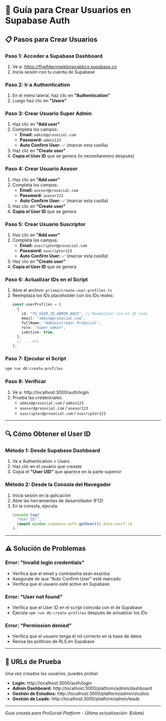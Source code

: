 # 🔐 Guía para Crear Usuarios en Supabase Auth

## 📋 Pasos para Crear Usuarios

### **Paso 1: Acceder a Supabase Dashboard**

1. Ve a: https://fhwfdwrrnwkbnwxabkcq.supabase.co
2. Inicia sesión con tu cuenta de Supabase

### **Paso 2: Ir a Authentication**

1. En el menú lateral, haz clic en **"Authentication"**
2. Luego haz clic en **"Users"**

### **Paso 3: Crear Usuario Super Admin**

1. Haz clic en **"Add user"**
2. Completa los campos:
   - **Email:** `admin@prosocial.com`
   - **Password:** `admin123`
   - **Auto Confirm User:** ✅ (marcar esta casilla)
3. Haz clic en **"Create user"**
4. **Copia el User ID** que se genera (lo necesitaremos después)

### **Paso 4: Crear Usuario Asesor**

1. Haz clic en **"Add user"**
2. Completa los campos:
   - **Email:** `asesor@prosocial.com`
   - **Password:** `asesor123`
   - **Auto Confirm User:** ✅ (marcar esta casilla)
3. Haz clic en **"Create user"**
4. **Copia el User ID** que se genera

### **Paso 5: Crear Usuario Suscriptor**

1. Haz clic en **"Add user"**
2. Completa los campos:
   - **Email:** `suscriptor@prosocial.com`
   - **Password:** `suscriptor123`
   - **Auto Confirm User:** ✅ (marcar esta casilla)
3. Haz clic en **"Create user"**
4. **Copia el User ID** que se genera

### **Paso 6: Actualizar IDs en el Script**

1. Abre el archivo: `prisma/create-user-profiles.ts`
2. Reemplaza los IDs placeholder con los IDs reales:
   ```typescript
   const userProfiles = [
     {
       id: "TU_USER_ID_ADMIN_AQUI", // Reemplazar con el ID real
       email: "admin@prosocial.com",
       fullName: "Administrador ProSocial",
       role: "super_admin",
       isActive: true,
     },
     // ... etc
   ];
   ```

### **Paso 7: Ejecutar el Script**

```bash
npm run db:create-profiles
```

### **Paso 8: Verificar**

1. Ve a: http://localhost:3000/auth/login
2. Prueba las credenciales:
   - `admin@prosocial.com` / `admin123`
   - `asesor@prosocial.com` / `asesor123`
   - `suscriptor@prosocial.com` / `suscriptor123`

---

## 🔍 **Cómo Obtener el User ID**

### **Método 1: Desde Supabase Dashboard**

1. Ve a Authentication > Users
2. Haz clic en el usuario que creaste
3. Copia el **"User UID"** que aparece en la parte superior

### **Método 2: Desde la Consola del Navegador**

1. Inicia sesión en la aplicación
2. Abre las herramientas de desarrollador (F12)
3. En la consola, ejecuta:
   ```javascript
   console.log(
     "User ID:",
     (await window.supabase.auth.getUser()).data.user?.id
   );
   ```

---

## ⚠️ **Solución de Problemas**

### **Error: "Invalid login credentials"**

- Verifica que el email y contraseña sean exactos
- Asegúrate de que "Auto Confirm User" esté marcado
- Verifica que el usuario esté activo en Supabase

### **Error: "User not found"**

- Verifica que el User ID en el script coincida con el de Supabase
- Ejecuta `npm run db:create-profiles` después de actualizar los IDs

### **Error: "Permission denied"**

- Verifica que el usuario tenga el rol correcto en la base de datos
- Revisa las políticas de RLS en Supabase

---

## 📱 **URLs de Prueba**

Una vez creados los usuarios, puedes probar:

- **Login:** http://localhost:3000/auth/login
- **Admin Dashboard:** http://localhost:3000/platform/admin/dashboard
- **Gestión de Estudios:** http://localhost:3000/platform/admin/studios
- **Gestión de Leads:** http://localhost:3000/platform/admin/leads

---

_Guía creada para ProSocial Platform - Última actualización: $(date)_
